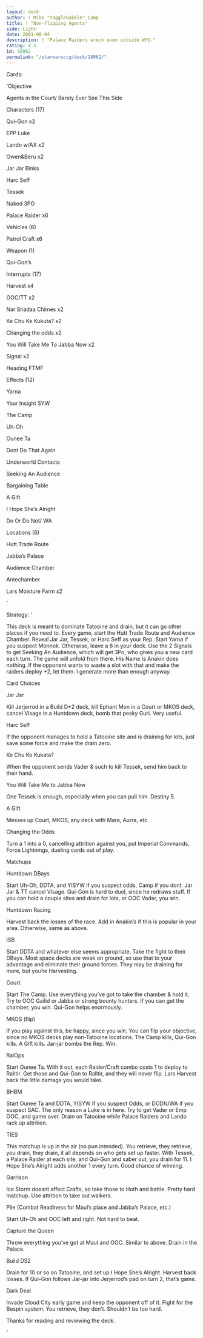 ```yaml
---
layout: deck
author: ! Mike "YaggleGakkle" Camp
title: ! "Non-flipping Agents"
side: Light
date: 2001-08-04
description: ! "Palace Raiders wreck even outside WYS."
rating: 4.5
id: 18062
permalink: "/starwarsccg/deck/18062/"
---
```

Cards: 

'Objective

Agents in the Court/ Barely Ever See This Side


Characters (17)

Qui-Gon x2

EPP Luke

Lando w/AX x2

Owen&Beru x2

Jar Jar Binks

Harc Seff

Tessek

Naked 3PO

Palace Raider x6


Vehicles (6)

Patrol Craft x6


Weapon (1)

Qui-Gon’s


Interrupts (17)

Harvest x4

OOC/TT x2

Nar Shadaa Chimes x2

Ke Chu Ke Kukuta? x2

Changing the odds x2

You Will Take Me To Jabba Now x2

Signal x2

Heading FTMF


Effects (12)

Yarna

Your Insight SYW

The Camp

Uh-Oh

Ounee Ta

Dont Do That Again

Underworld Contacts

Seeking An Audience

Bargaining Table

A Gift

I Hope She’s Alright

Do Or Do Not/ WA


Locations (6)

Hutt Trade Route

Jabba’s Palace

Audience Chamber

Antechamber

Lars Moisture Farm x2




'

Strategy: '

This deck is meant to dominate Tatooine and drain, but it can go other places if you need to.  Every game, start the Hutt Trade Route and Audience Chamber.  Reveal Jar Jar, Tessek, or Harc Seff as your Rep.  Start Yarna if you suspect Monnok.  Otherwise, leave a 6 in your deck.  Use the 2 Signals to get Seeking An Audience, which will get 3Po, who gives you a new card each turn.  The game will unfold from there.  His Name Is Anakin does nothing.  If the opponent wants to waste a slot with that and make the raiders deploy +2, let them.  I generate more than enough anyway.


Card Choices


Jar Jar

Kill Jerjerrod in a Build D*2 deck, kill Ephant Mon in a Court or MKOS deck, cancel Visage in a Huntdown deck, bomb that pesky Guri.  Very useful.


Harc Seff

If the opponent manages to hold a Tatooine site and is draining for lots, just save some force and make the drain zero.


Ke Chu Ke Kukata?

When the opponent sends Vader & such to kill Tessek, send him back to their hand.


You Will Take Me to Jabba Now

One Tessek is enough, especially when you can pull him.  Destiny 5.


A Gift

Messes up Court, MKOS, any deck with Mara, Aurra, etc.


Changing the Odds

Turn a 1 into a 0, cancelling attrition against you, put Imperial Commands, Force Lightnings, dueling cards out of play.


Matchups


Huntdown DBays

Start Uh-Oh, DDTA, and YISYW if you suspect odds, Camp if you dont.  Jar Jar & TT cancel Visage.  Qui-Gon is hard to duel, since he redraws stuff.  If you can hold a couple sites and drain for lots, or OOC Vader, you win.


Huntdown Racing

Harvest back the losses of the race.  Add in Anakin’s if this is popular in your area.  Otherwise, same as above.


ISB

Start DDTA and whatever else seems appropriate.  Take the fight to their DBays.  Most space decks are weak on ground, so use that to your advantage and eliminate their ground forces.  They may be draining for more, but you’re Harvesting.


Court

Start The Camp.  Use everything you’ve got to take the chamber & hold it. Try to OOC Gailid or Jabba or strong bounty hunters.  If you can get the chamber, you win.  Qui-Gon helps enormously.


MKOS (flip)

If you play against this, be happy, since you win.  You can flip your objective, since no MKOS decks play non-Tatooine locations.  The Camp kills, Qui-Gon kills.  A Gift kills.  Jar-jar bombs the Rep.  Win.


RalOps

Start Ounee Ta.  With it out, each Raider/Craft combo costs 1 to deploy to Ralltir.  Get those and Qui-Gon to Ralltir, and they will never flip.  Lars Harvest back the little damage you would take.


BHBM

Start Ounee Ta and DDTA, YISYW if you suspect Odds, or DODN/WA if you suspect SAC.  The only reason a Luke is in here.  Try to get Vader or Emp OOC, and game over.  Drain on Tatooine while Palace Raiders and Lando rack up attrition.


TIES

This matchup is up in the air (no pun intended).  You retrieve, they retrieve, you drain, they drain, it all depends on who gets set up faster.  With Tessek, a Palace Raider at each site, and Qui-Gon and saber out, you drain for 11.  I Hope She’s Alright adds another 1 every turn.  Good chance of winning.


Garrison

Ice Storm doesnt affect Crafts, so take those to Hoth and battle.  Pretty hard matchup.  Use attrition to take out walkers.  


Pile (Combat Readiness for Maul’s place and Jabba’s Palace, etc.)

Start Uh-Oh and OOC left and right.  Not hard to beat.


Capture the Queen

Throw everything you’ve got at Maul and OOC.  Similar to above.  Drain in the Palace.


Build DS2

Drain for 10 or so on Tatooine, and set up I Hope She’s Alright.  Harvest back losses.  If Qui-Gon follows Jar-jar into Jerjerrod’s pad on turn 2, that’s game.


Dark Deal

Invade Cloud City early game and keep the opponent off of it.  Fight for the Bespin system.  You retrieve, they don’t.  Shouldn’t be too hard.


Thanks for reading and reviewing the deck.




'
